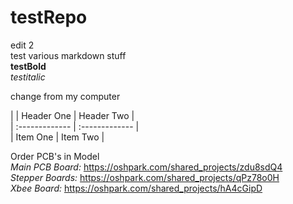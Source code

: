 # testRepo

edit 2  
test various markdown stuff  
**testBold**  
*testitalic*  

change from my computer


| | Header One     | Header Two     |  
| :------------- | :------------- |  
| Item One       | Item Two       |  

Order PCB's in Model  
*Main PCB Board:* https://oshpark.com/shared_projects/zdu8sdQ4  
*Stepper Boards:* https://oshpark.com/shared_projects/qPz78o0H  
*Xbee Board:* https://oshpark.com/shared_projects/hA4cGipD  
